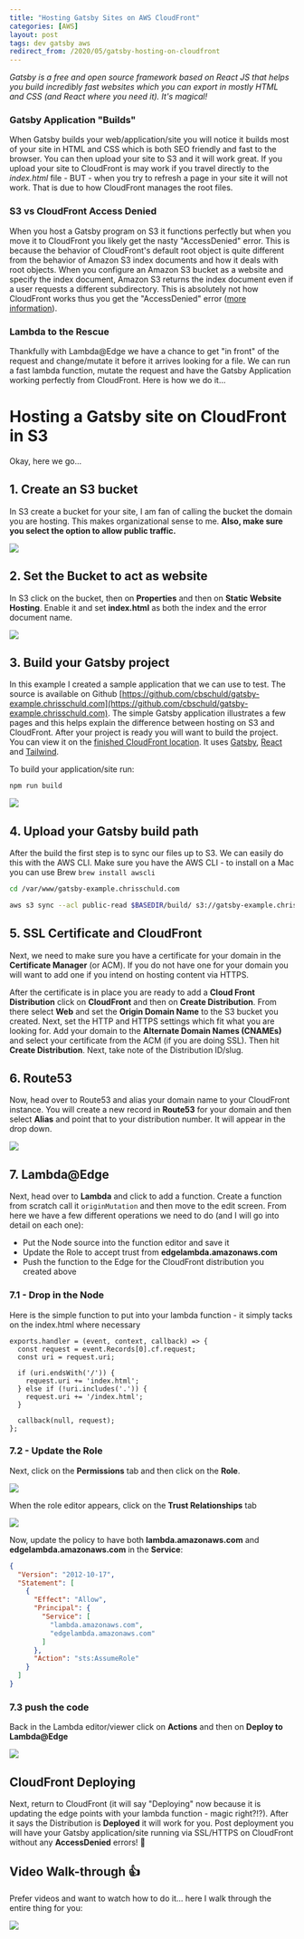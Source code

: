```yaml
---
title: "Hosting Gatsby Sites on AWS CloudFront"
categories: [AWS]
layout: post
tags: dev gatsby aws
redirect_from: /2020/05/gatsby-hosting-on-cloudfront
---
```


*Gatsby is a free and open source framework based on React JS that helps you build incredibly fast websites which you can export in mostly HTML and CSS (and React where you need it).  It's magical!*

### Gatsby Application "Builds"

When Gatsby builds your web/application/site you will notice it builds most of your site in HTML and CSS which is both SEO friendly and fast to the browser.  You can then upload your site to S3 and it will work great.  If you upload your site to CloudFront is may work if you travel directly to the *index.html* file - BUT - when you try to refresh a page in your site it will not work.  That is due to how CloudFront manages the root files.

### S3 vs CloudFront Access Denied 

When you host a Gatsby program on S3 it functions perfectly but when you move it to CloudFront you likely get the nasty "AccessDenied" error.  This is because the behavior of CloudFront's default root object is quite different from the behavior of Amazon S3 index documents and how it deals with root objects. When you configure an Amazon S3 bucket as a website and specify the index document, Amazon S3 returns the index document even if a user requests a different subdirectory.  This is absolutely not how CloudFront works thus you get the "AccessDenied" error ([more information](https://docs.aws.amazon.com/AmazonCloudFront/latest/DeveloperGuide/DefaultRootObject.html)).

### Lambda to the Rescue

Thankfully with Lambda@Edge we have a chance to get "in front" of the request and change/mutate it before it arrives looking for a file.  We can run a fast lambda function, mutate the request and have the Gatsby Application working perfectly from CloudFront.  Here is how we do it...

# Hosting a Gatsby site on CloudFront in S3

Okay, here we go...

## 1. Create an S3 bucket

In S3 create a bucket for your site, I am fan of calling the bucket the domain you are hosting.  This makes organizational sense to me.  **Also, make sure you select the option to allow public traffic.**

<img class="screenshot" src="https://s3-us-west-2.amazonaws.com/chrisschuld.com/images/gatsby-cloudfront-hosting-create-bucket.jpg"/>

## 2. Set the Bucket to act as website

In S3 click on the bucket, then on **Properties** and then on **Static Website Hosting**.  Enable it and set **index.html** as both the index and the error document name.

<img class="screenshot" src="https://s3-us-west-2.amazonaws.com/chrisschuld.com/images/gatsby-cloudfront-hosting-static-website-s3.jpg"/>

## 3. Build your Gatsby project

In this example I created a sample application that we can use to test.  The source is available on Github [https://github.com/cbschuld/gatsby-example.chrisschuld.com](https://github.com/cbschuld/gatsby-example.chrisschuld.com).  The simple Gatsby application illustrates a few pages and this helps explain the difference between hosting on S3 and CloudFront.  After your project is ready you will want to build the project.  You can view it on the [finished CloudFront location](https://gatsby-example.chrisschuld.com/).  It uses [Gatsby](https://www.gatsbyjs.org/), [React](https://reactjs.org/) and [Tailwind](https://tailwindcss.com/).

To build your application/site run:

```zsh
npm run build
```

<img class="screenshot" src="https://s3-us-west-2.amazonaws.com/chrisschuld.com/images/gatsby-cloudfront-hosting-build-application.jpg"/>

## 4. Upload your Gatsby build path

After the build the first step is to sync our files up to S3.  We can easily do this with the AWS CLI.  Make sure you have the AWS CLI - to install on a Mac you can use Brew `brew install awscli`

```zsh
cd /var/www/gatsby-example.chrisschuld.com

aws s3 sync --acl public-read $BASEDIR/build/ s3://gatsby-example.chrisschuld.com/ --profile=cbschuld
```

## 5. SSL Certificate and CloudFront

Next, we need to make sure you have a certificate for your domain in the **Certificate Manager** (or ACM).  If you do not have one for your domain you will want to add one if you intend on hosting content via HTTPS.

After the certificate is in place you are ready to add a **Cloud Front Distribution** click on **CloudFront** and then on **Create Distribution**.  From there select **Web** and set the **Origin Domain Name** to the S3 bucket you created.  Next, set the HTTP and HTTPS settings which fit what you are looking for.  Add your domain to the **Alternate Domain Names (CNAMEs)** and select your certificate from the ACM (if you are doing SSL).  Then hit **Create Distribution**.  Next, take note of the Distribution ID/slug.

## 6. Route53

Now, head over to Route53 and alias your domain name to your CloudFront instance.  You will create a new record in **Route53** for your domain and then select **Alias** and point that to your distribution number.  It will appear in the drop down.

<img class="screenshot" src="https://s3-us-west-2.amazonaws.com/chrisschuld.com/images/gatsby-cloudfront-hosting-route53-alias.jpg"/>

## 7. Lambda@Edge

Next, head over to **Lambda** and click to add a function.  Create a function from scratch call it `originMutation` and then move to the edit screen.  From here we have a few different operations we need to do (and I will go into detail on each one):

+ Put the Node source into the function editor and save it
+ Update the Role to accept trust from **edgelambda.amazonaws.com**
+ Push the function to the Edge for the CloudFront distribution you created above

### 7.1 - Drop in the Node

Here is the simple function to put into your lambda function - it simply tacks on the index.html where necessary

```node
exports.handler = (event, context, callback) => {
  const request = event.Records[0].cf.request;
  const uri = request.uri;

  if (uri.endsWith('/')) {
    request.uri += 'index.html';
  } else if (!uri.includes('.')) {
    request.uri += '/index.html';
  }

  callback(null, request);
};
```

### 7.2 - Update the Role

Next, click on the **Permissions** tab and then click on the **Role**.

<img class="screenshot" src="https://s3-us-west-2.amazonaws.com/chrisschuld.com/images/gatsby-cloudfront-hosting-role.jpg"/>

When the role editor appears, click on the **Trust Relationships** tab

<img class="screenshot" src="https://s3-us-west-2.amazonaws.com/chrisschuld.com/images/gatsby-cloudfront-hosting-role-edit-trust.jpg"/>

Now, update the policy to have both **lambda.amazonaws.com** and **edgelambda.amazonaws.com** in the **Service**:

```json
{
  "Version": "2012-10-17",
  "Statement": [
    {
      "Effect": "Allow",
      "Principal": {
        "Service": [
          "lambda.amazonaws.com",
          "edgelambda.amazonaws.com"
        ]
      },
      "Action": "sts:AssumeRole"
    }
  ]
}
```

### 7.3 push the code

Back in the Lambda editor/viewer click on **Actions** and then on **Deploy to Lambda@Edge**

<img class="screenshot" src="https://s3-us-west-2.amazonaws.com/chrisschuld.com/images/gatsby-cloudfront-hosting-deploy-lambda-edge.jpg"/>


## CloudFront Deploying

Next, return to CloudFront (it will say "Deploying" now because it is updating the edge points with your lambda function - magic right?!?).  After it says the Distribution is **Deployed** it will work for you.  Post deployment you will have your Gatsby application/site running via SSL/HTTPS on CloudFront without any **AccessDenied** errors! 🚀

## Video Walk-through 👍

Prefer videos and want to watch how to do it... here I walk through the entire thing for you:

<a href="https://youtu.be/Md284rou07I"><img class="screenshot" src="https://s3-us-west-2.amazonaws.com/chrisschuld.com/images/gatsby-cloudfront-hosting-video-screenshot.jpg"/></a>

